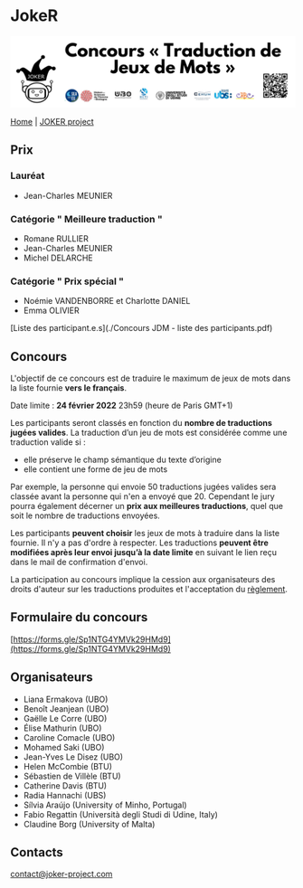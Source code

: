 # JokeR
<p align="center">
  <img src="banner-concours.png">
</p>

[Home](./index) | [JOKER project](../clef-2022/index)
<br>

## Prix
### Lauréat
* Jean-Charles MEUNIER

### Catégorie " Meilleure traduction "
* Romane RULLIER
* Jean-Charles MEUNIER
* Michel DELARCHE

### Catégorie " Prix spécial "
* Noémie VANDENBORRE et Charlotte DANIEL
* Emma OLIVIER

[Liste des participant.e.s](./Concours JDM - liste des participants.pdf)

## Concours

L'objectif de ce concours est de traduire le maximum de jeux de mots dans la liste fournie **vers le français**. 

Date limite : **24 février 2022** 23h59 (heure de Paris GMT+1)

Les participants seront classés en fonction du **nombre de traductions jugées valides**. La traduction d’un jeu de mots est considérée comme une traduction valide si :
- elle préserve le champ sémantique du texte d’origine
- elle contient une forme de jeu de mots 

Par exemple, la personne qui envoie 50 traductions jugées valides sera classée avant la personne qui n'en a envoyé que 20. Cependant le jury pourra également décerner un **prix aux meilleures traductions**, quel que soit le nombre de traductions envoyées. 

Les participants **peuvent choisir** les jeux de mots à traduire dans la liste fournie. Il n'y a pas d'ordre à respecter. Les traductions **peuvent être modifiées après leur envoi jusqu’à la date limite** en suivant le lien  reçu dans le mail de confirmation d'envoi.

La participation au concours implique la cession aux organisateurs des droits d'auteur sur les traductions produites et l'acceptation du [règlement](Réglement-concours-joker.pdf).


## Formulaire du concours

[https://forms.gle/Sp1NTG4YMVk29HMd9](https://forms.gle/Sp1NTG4YMVk29HMd9)

## Organisateurs

* Liana Ermakova (UBO)
* Benoît Jeanjean (UBO)
* Gaëlle Le Corre (UBO)
* Élise Mathurin (UBO)
* Caroline Comacle (UBO)
* Mohamed Saki (UBO)
* Jean-Yves Le Disez (UBO)
* Helen McCombie (BTU)
* Sébastien de Villèle (BTU)
* Catherine Davis (BTU)
* Radia Hannachi (UBS)
* Sílvia Araújo (University of Minho, Portugal)
* Fabio Regattin (Università degli Studi di Udine, Italy)
* Claudine Borg (University of Malta)

## Contacts
[contact@joker-project.com](mailto:contact@joker-project.com)
